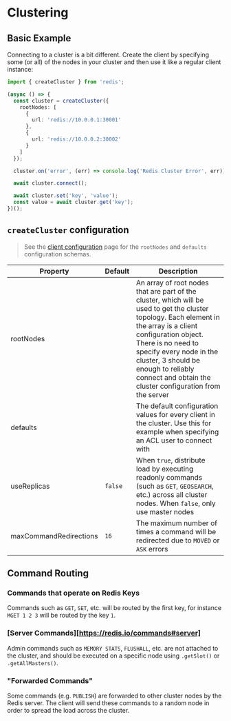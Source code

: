 # Clustering

## Basic Example

Connecting to a cluster is a bit different. Create the client by specifying some (or all) of the nodes in your cluster and then use it like a regular client instance:

```typescript
import { createCluster } from 'redis';

(async () => {
  const cluster = createCluster({
    rootNodes: [
      {
        url: 'redis://10.0.0.1:30001'
      },
      {
        url: 'redis://10.0.0.2:30002'
      }
    ]
  });

  cluster.on('error', (err) => console.log('Redis Cluster Error', err));

  await cluster.connect();

  await cluster.set('key', 'value');
  const value = await cluster.get('key');
})();
```

## `createCluster` configuration

> See the [client configuration](./client-configuration.md) page for the `rootNodes` and `defaults` configuration schemas.

| Property               | Default | Description                                                                                                                                                                                                                                                                                                         |
|------------------------|---------|---------------------------------------------------------------------------------------------------------------------------------------------------------------------------------------------------------------------------------------------------------------------------------------------------------------------|
| rootNodes              |         | An array of root nodes that are part of the cluster, which will be used to get the cluster topology. Each element in the array is a client configuration object. There is no need to specify every node in the cluster, 3 should be enough to reliably connect and obtain the cluster configuration from the server |
| defaults               |         | The default configuration values for every client in the cluster.  Use this for example when specifying an ACL user to connect with                                                                                                                                                                                 |
| useReplicas            | `false` | When `true`, distribute load by executing readonly commands (such as `GET`, `GEOSEARCH`, etc.) across all cluster nodes. When `false`, only use master nodes                                                                                                                                                        |
| maxCommandRedirections | `16`    | The maximum number of times a command will be redirected due to `MOVED` or `ASK` errors                                                                                                                                                                                                                             |                                                                                                |

## Command Routing

### Commands that operate on Redis Keys

Commands such as `GET`, `SET`, etc. will be routed by the first key, for instance `MGET 1 2 3` will be routed by the key `1`.

### [Server Commands][https://redis.io/commands#server]

Admin commands such as `MEMORY STATS`, `FLUSHALL`, etc. are not attached to the cluster, and should be executed on a specific node using `.getSlot()` or `.getAllMasters()`.

### "Forwarded Commands"

Some commands (e.g. `PUBLISH`) are forwarded to other cluster nodes by the Redis server. The client will send these commands to a random node in order to spread the load across the cluster.
